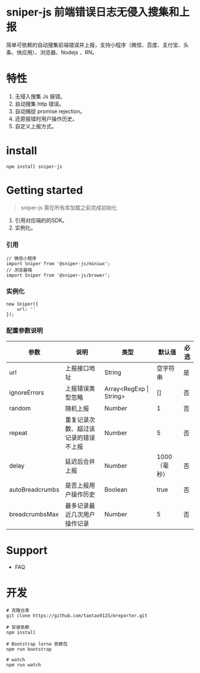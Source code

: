 # sniper-js 前端错误日志无侵入搜集和上报

简单可依赖的自动搜集前端错误并上报，支持小程序（微信、百度、支付宝、头条、快应用）、浏览器、Nodejs 、RN。

# 特性
1. 无侵入搜集 Js 报错。
2. 自动搜集 http 错误。
3. 自动捕捉 promise rejection。
4. 还原报错时用户操作历史。
5. 自定义上报方式。
   

# install

```
npm install sniper-js
```

# Getting started

> sniper-js 需在所有库加载之前完成初始化

1. 引用对应端的的SDK。
2. 实例化。

### 引用
```
// 微信小程序
import Sniper from '@sniper-js/miniwx'; 
// 浏览器端
import Sniper from '@sniper-js/brower'; 
```

### 实例化
```
new Sniper({
    url: ''
});
```

### 配置参数说明

| 参数 | 说明 | 类型   | 默认值 | 必选 |
| --- | --- | --- | --- | --- |
| url | 上报接口地址  | String  | 空字符串  | 是  |
| ignoreErrors | 上报错误类型忽略 | Array<RegExp \| String> | [] | 否  |
| random | 随机上报 | Number | 1 | 否  |
| repeat | 重复记录次数、超过该记录的错误不上报 | Number | 5 | 否 |
| delay | 延迟后合并上报 | Number | 1000（毫秒） | 否 |
| autoBreadcrumbs | 是否上报用户操作历史 | Boolean | true | 否 |
| breadcrumbsMax | 最多记录最近几次用户操作记录 | Number | 5 | 否  |


# Support
- FAQ

# 开发
```
# 克隆仓库
git clone https://github.com/taotao9125/mreporter.git

# 安装依赖
npm install

# Bootstrap lerna 依赖包
npm run bootstrap

# watch
npm run watch
```




